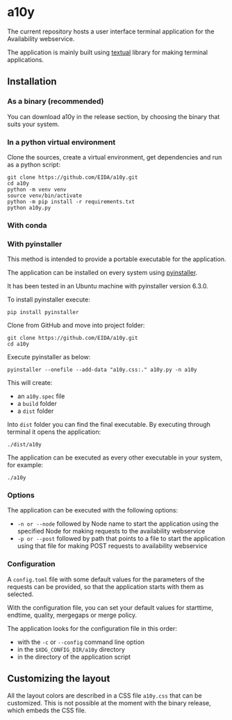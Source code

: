 # a10y

The current repository hosts a user interface terminal application for the Availability webservice.

The application is mainly built using [textual](https://textual.textualize.io/) library for making terminal applications.


## Installation

### As a binary (recommended)

You can download a10y in the release section, by choosing the binary that suits your system.

### In a python virtual environment 

Clone the sources, create a virtual environment, get dependencies and run as a python script:

```
git clone https://github.com/EIDA/a10y.git
cd a10y
python -m venv venv
source venv/bin/activate
python -m pip install -r requirements.txt
python a10y.py
```

### With conda

### With pyinstaller

This method is intended to provide a portable executable for the application.

The application can be installed on every system using [pyinstaller](https://pyinstaller.org/en/stable/).

It has been tested in an Ubuntu machine with pyinstaller version 6.3.0.

To install pyinstaller execute:

```
pip install pyinstaller
```

Clone from GitHub and move into project folder:
```
git clone https://github.com/EIDA/a10y.git
cd a10y
```

Execute pyinstaller as below:
```
pyinstaller --onefile --add-data "a10y.css:." a10y.py -n a10y
```

This will create:
 - an `a10y.spec` file
 - a `build` folder
 - a `dist` folder

 Into `dist` folder you can find the final executable. By executing through terminal it opens the application:
```
./dist/a10y
```

The application can be executed as every other executable in your system, for example:
```
./a10y
```

### Options

The application can be executed with the following options:
 - `-n or --node` followed by Node name to start the application using the specified Node for making requests to the availability webservice
 - `-p or --post` followed by path that points to a file to start the application using that file for making POST requests to availability webservice

### Configuration

A `config.toml` file with some default values for the parameters of the requests can be provided, so that the application starts with them as selected.

With the configuration file, you can set your default values for starttime, endtime, quality, mergegaps or merge policy.

The application looks for the configuration file in this order:

  - with the `-c` or `--config` command line option
  - in the `$XDG_CONFIG_DIR/a10y` directory
  - in the directory of the application script

## Customizing the layout

All the layout colors are described in a CSS file `a10y.css` that can be customized. This is not possible at the moment with the binary release, which embeds the CSS file.
